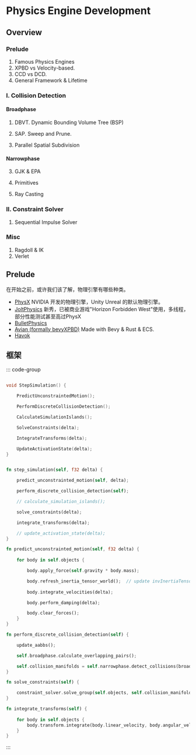 
# Physics Engine Development

## Overview

### Prelude

1. Famous Physics Engines
2. XPBD vs Velocity-based.
3. CCD vs DCD.
4. General Framework & Lifetime

### I. Collision Detection

#### Broadphase

1. DBVT. Dynamic Bounding Volume Tree (BSP)

2. SAP. Sweep and Prune.

3. Parallel Spatial Subdivision

#### Narrowphase

3. GJK & EPA

4. Primitives

5. Ray Casting

### II. Constraint Solver

1. Sequential Impulse Solver


### Misc

1. Ragdoll & IK
2. Verlet



## Prelude


在开始之前，或许我们该了解，物理引擎有哪些种类。

- [PhysX](https://github.com/NVIDIA-Omniverse/PhysX) NVIDIA 开发的物理引擎，Unity Unreal 的默认物理引擎。
- [JoltPhysics](https://github.com/jrouwe/JoltPhysics) 新秀，已被商业游戏"Horizon Forbidden West"使用，多线程，部分性能测试甚至高过PhysX
- [BulletPhysics](https://github.com/bulletphysics/bullet3)
- [Avian (formally bevyXPBD)](https://github.com/Jondolf/avian) Made with Bevy & Rust & ECS.
- [Havok]()


## 框架


::: code-group

```cpp [C++]

void StepSimulation() {

    PredictUnconstraintedMotion();

    PerformDiscreteCollisionDetection();

    CalculateSimulationIslands();

    SolveConstraints(delta);

    IntegrateTransforms(delta);

    UpdateActivationState(delta);
}
```

```rust [Rust]

fn step_simulation(self, f32 delta) {

    predict_unconstrainted_motion(self, delta);

    perform_discrete_collision_detection(self);

    // calculate_simulation_islands();

    solve_constraints(delta);

    integrate_transforms(delta);

    // update_activation_state(delta);
}

fn predict_unconstrainted_motion(self, f32 delta) {
    
    for body in self.objects {

        body.apply_force(self.gravity * body.mass);

        body.refresh_inertia_tensor_world();  // update invInertiaTensorWorld. used in subsequent calculations.
        
        body.integrate_velocities(delta);

        body.perform_damping(delta);

        body.clear_forces();
    }
}

fn perform_discrete_collision_detection(self) {

    update_aabbs();

    self.broadphase.calculate_overlapping_pairs();

    self.collision_manifolds = self.narrowphase.detect_collisions(broadphase.get_overlapping_pairs());
}

fn solve_constraints(self) {

    constraint_solver.solve_group(self.objects, self.collision_manifolds, delta);
}

fn integrate_transforms(self) {
    
    for body in self.objects {
        body.transform.integrate(body.linear_velocity, body.angular_velocity, delta);
    }
}
```
:::